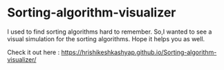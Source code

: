 # Sorting-algorithm-visualizer
I used to find sorting algorithms hard to remember.
So,I wanted to see a visual simulation for the sorting algorithms.
Hope it helps you as well.

Check it out here :
https://hrishikeshkashyap.github.io/Sorting-algorithm-visualizer/
